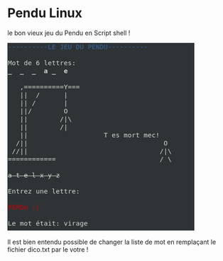 # Pendu Linux
le bon vieux jeu du Pendu en Script shell !

![alt text](https://raw.githubusercontent.com/Arcko-03/penduLinux/master/pendu.png)

Il est bien entendu possible de changer la liste de mot en remplaçant le fichier dico.txt par le votre !
